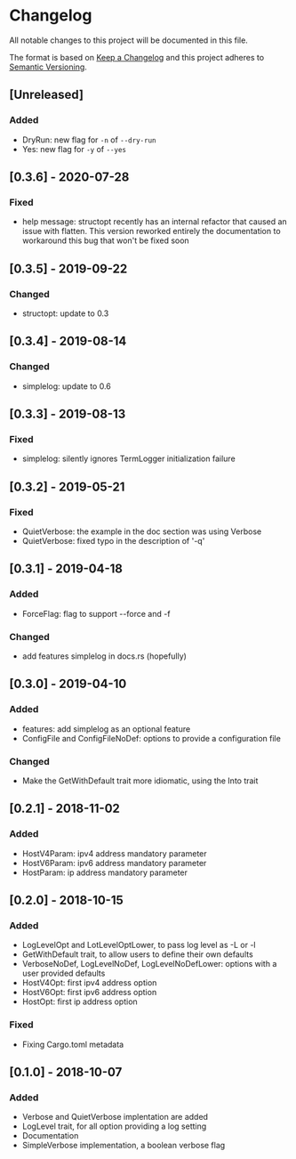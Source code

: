 # Changelog
All notable changes to this project will be documented in this file.

The format is based on [Keep a Changelog](http://keepachangelog.com/en/1.0.0/)
and this project adheres to [Semantic Versioning](http://semver.org/spec/v2.0.0.html).

## [Unreleased]
### Added
- DryRun: new flag for `-n` of `--dry-run`
- Yes: new flag for `-y` of `--yes`

## [0.3.6] - 2020-07-28
### Fixed
- help message: structopt recently has an internal refactor that caused an issue with flatten.
  This version reworked entirely the documentation to workaround this bug that won't be fixed soon

## [0.3.5] - 2019-09-22
### Changed
- structopt: update to 0.3

## [0.3.4] - 2019-08-14
### Changed
- simplelog: update to 0.6

## [0.3.3] - 2019-08-13
### Fixed
- simplelog: silently ignores TermLogger initialization failure

## [0.3.2] - 2019-05-21
### Fixed
- QuietVerbose: the example in the doc section was using Verbose
- QuietVerbose: fixed typo in the description of '-q'

## [0.3.1] - 2019-04-18
### Added
- ForceFlag: flag to support --force and -f

### Changed
- add features simplelog in docs.rs (hopefully)

## [0.3.0] - 2019-04-10
### Added
- features: add simplelog as an optional feature
- ConfigFile and ConfigFileNoDef: options to provide a configuration file

### Changed
- Make the GetWithDefault trait more idiomatic, using the Into trait

## [0.2.1] - 2018-11-02
### Added
- HostV4Param: ipv4 address mandatory parameter
- HostV6Param: ipv6 address mandatory parameter
- HostParam: ip address mandatory parameter

## [0.2.0] - 2018-10-15
### Added
- LogLevelOpt and LotLevelOptLower, to pass log level as -L or -l
- GetWithDefault trait, to allow users to define their own defaults
- VerboseNoDef, LogLevelNoDef, LogLevelNoDefLower: options with a user provided defaults
- HostV4Opt: first ipv4 address option
- HostV6Opt: first ipv6 address option
- HostOpt: first ip address option

### Fixed
- Fixing Cargo.toml metadata

## [0.1.0] - 2018-10-07
### Added
- Verbose and QuietVerbose implentation are added
- LogLevel trait, for all option providing a log setting
- Documentation
- SimpleVerbose implementation, a boolean verbose flag
